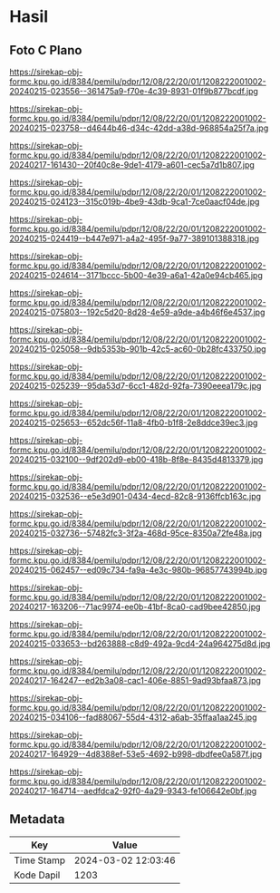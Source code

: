 # Hasil

## Foto C Plano

https://sirekap-obj-formc.kpu.go.id/8384/pemilu/pdpr/12/08/22/20/01/1208222001002-20240215-023556--361475a9-f70e-4c39-8931-01f9b877bcdf.jpg

https://sirekap-obj-formc.kpu.go.id/8384/pemilu/pdpr/12/08/22/20/01/1208222001002-20240215-023758--d4644b46-d34c-42dd-a38d-968854a25f7a.jpg

https://sirekap-obj-formc.kpu.go.id/8384/pemilu/pdpr/12/08/22/20/01/1208222001002-20240217-161430--20f40c8e-9de1-4179-a601-cec5a7d1b807.jpg

https://sirekap-obj-formc.kpu.go.id/8384/pemilu/pdpr/12/08/22/20/01/1208222001002-20240215-024123--315c019b-4be9-43db-9ca1-7ce0aacf04de.jpg

https://sirekap-obj-formc.kpu.go.id/8384/pemilu/pdpr/12/08/22/20/01/1208222001002-20240215-024419--b447e971-a4a2-495f-9a77-389101388318.jpg

https://sirekap-obj-formc.kpu.go.id/8384/pemilu/pdpr/12/08/22/20/01/1208222001002-20240215-024614--3171bccc-5b00-4e39-a6a1-42a0e94cb465.jpg

https://sirekap-obj-formc.kpu.go.id/8384/pemilu/pdpr/12/08/22/20/01/1208222001002-20240215-075803--192c5d20-8d28-4e59-a9de-a4b46f6e4537.jpg

https://sirekap-obj-formc.kpu.go.id/8384/pemilu/pdpr/12/08/22/20/01/1208222001002-20240215-025058--9db5353b-901b-42c5-ac60-0b28fc433750.jpg

https://sirekap-obj-formc.kpu.go.id/8384/pemilu/pdpr/12/08/22/20/01/1208222001002-20240215-025239--95da53d7-6cc1-482d-92fa-7390eeea179c.jpg

https://sirekap-obj-formc.kpu.go.id/8384/pemilu/pdpr/12/08/22/20/01/1208222001002-20240215-025653--652dc56f-11a8-4fb0-b1f8-2e8ddce39ec3.jpg

https://sirekap-obj-formc.kpu.go.id/8384/pemilu/pdpr/12/08/22/20/01/1208222001002-20240215-032100--9df202d9-eb00-418b-8f8e-8435d4813379.jpg

https://sirekap-obj-formc.kpu.go.id/8384/pemilu/pdpr/12/08/22/20/01/1208222001002-20240215-032536--e5e3d901-0434-4ecd-82c8-9136ffcb163c.jpg

https://sirekap-obj-formc.kpu.go.id/8384/pemilu/pdpr/12/08/22/20/01/1208222001002-20240215-032736--57482fc3-3f2a-468d-95ce-8350a72fe48a.jpg

https://sirekap-obj-formc.kpu.go.id/8384/pemilu/pdpr/12/08/22/20/01/1208222001002-20240215-062457--ed09c734-fa9a-4e3c-980b-96857743994b.jpg

https://sirekap-obj-formc.kpu.go.id/8384/pemilu/pdpr/12/08/22/20/01/1208222001002-20240217-163206--71ac9974-ee0b-41bf-8ca0-cad9bee42850.jpg

https://sirekap-obj-formc.kpu.go.id/8384/pemilu/pdpr/12/08/22/20/01/1208222001002-20240215-033653--bd263888-c8d9-492a-9cd4-24a964275d8d.jpg

https://sirekap-obj-formc.kpu.go.id/8384/pemilu/pdpr/12/08/22/20/01/1208222001002-20240217-164247--ed2b3a08-cac1-406e-8851-9ad93bfaa873.jpg

https://sirekap-obj-formc.kpu.go.id/8384/pemilu/pdpr/12/08/22/20/01/1208222001002-20240215-034106--fad88067-55d4-4312-a6ab-35ffaa1aa245.jpg

https://sirekap-obj-formc.kpu.go.id/8384/pemilu/pdpr/12/08/22/20/01/1208222001002-20240217-164929--4d8388ef-53e5-4692-b998-dbdfee0a587f.jpg

https://sirekap-obj-formc.kpu.go.id/8384/pemilu/pdpr/12/08/22/20/01/1208222001002-20240217-164714--aedfdca2-92f0-4a29-9343-fe106642e0bf.jpg


## Metadata

| Key        | Value               |
| ---------- | ------------------- |
| Time Stamp | 2024-03-02 12:03:46 |
| Kode Dapil | 1203                |



